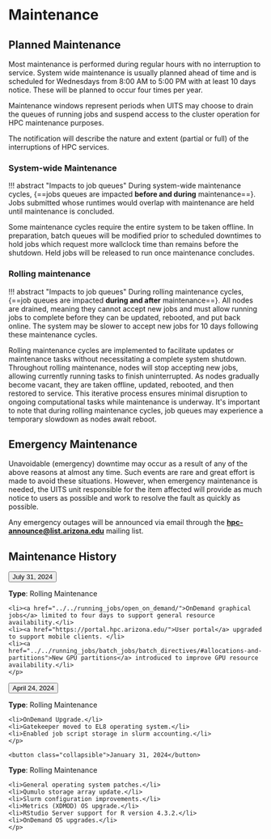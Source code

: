 <link rel="stylesheet" href="../../assets/stylesheets/animated_dropdown.css">
<link rel="stylesheet" href="../../assets/stylesheets/spacing.css">

# Maintenance

## Planned Maintenance
Most maintenance is performed during regular hours with no interruption to service.  System wide maintenance is usually planned ahead of time and is scheduled for Wednesdays from 8:00 AM to 5:00 PM with at least 10 days notice.  These will be planned to occur four times per year.

Maintenance windows represent periods when UITS may choose to drain the queues of running jobs and suspend access to the cluster operation for HPC maintenance purposes.

The notification will describe the nature and extent (partial or full) of the interruptions of HPC services. 

### System-wide Maintenance

!!! abstract "Impacts to job queues"
    During system-wide maintenance cycles, {==jobs queues are impacted **before and during** maintenance==}. Jobs submitted whose runtimes would overlap with maintenance are held until maintenance is concluded.

Some maintenance cycles require the entire system to be taken offline. In preparation, batch queues will be modified prior to scheduled downtimes to hold jobs which request more wallclock time than remains before the shutdown. Held jobs will be released to run once maintenance concludes.

### Rolling maintenance

!!! abstract "Impacts to job queues"
    During rolling maintenance cycles, {==job queues are impacted **during and after** maintenance==}. All nodes are drained, meaning they cannot accept new jobs and must allow running jobs to complete before they can be updated, rebooted, and put back online. The system may be slower to accept new jobs for 10 days following these maintenance cycles.

Rolling maintenance cycles are implemented to facilitate updates or maintenance tasks without necessitating a complete system shutdown. Throughout rolling maintenance, nodes will stop accepting new jobs, allowing currently running tasks to finish uninterrupted. As nodes gradually become vacant, they are taken offline, updated, rebooted, and then restored to service. This iterative process ensures minimal disruption to ongoing computational tasks while maintenance is underway. It's important to note that during rolling maintenance cycles, job queues may experience a temporary slowdown as nodes await reboot.

## Emergency Maintenance
Unavoidable (emergency) downtime may occur as a result of any of the above reasons at almost any time. Such events are rare and great effort is made to avoid these situations. However, when emergency maintenance is needed, the UITS unit responsible for the item affected will provide as much notice to users as possible and work to resolve the fault as quickly as possible.

Any emergency outages will be announced via email through the **hpc-announce@list.arizona.edu** mailing list. 

## Maintenance History 

<html>

  <button class="collapsible">July 31, 2024</button>
  <div class="content">
    <p>
    <b>Type</b>: Rolling Maintenance

    <li><a href="../../running_jobs/open_on_demand/">OnDemand graphical jobs</a> limited to four days to support general resource availability.</li>
    <li><a href="https://portal.hpc.arizona.edu/">User portal</a> upgraded to support mobile clients. </li>
    <li><a href="../../running_jobs/batch_jobs/batch_directives/#allocations-and-partitions">New GPU partitions</a> introduced to improve GPU resource availability.</li>
    </p>
  </div>

  <button class="collapsible">April 24, 2024</button>
  <div class="content">
    <p>
    <b>Type</b>: Rolling Maintenance

    <li>OnDemand Upgrade.</li>
    <li>Gatekeeper moved to EL8 operating system.</li>
    <li>Enabled job script storage in slurm accounting.</li>
    </p>
  </div>


    <button class="collapsible">January 31, 2024</button>
  <div class="content">
    <p>
    <b>Type</b>: Rolling Maintenance

    <li>General operating system patches.</li>
    <li>Qumulo storage array update.</li>
    <li>Slurm configuration improvements.</li>
    <li>Metrics (XDMOD) OS upgrade.</li>
    <li>RStudio Server support for R version 4.3.2.</li>
    <li>OnDemand OS upgrades.</li>
    </p>
  </div>
  <script src="../../../assets/javascripts/animated_dropdown.js"></script>
</html>